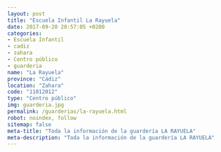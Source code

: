 ```yaml
---
layout: post
title: "Escuela Infantil La Rayuela"
date: 2017-09-20 20:57:05 +0200
categories:
- Escuela Infantil
- cadiz
- zahara
- Centro público
- guarderia
name: "La Rayuela"
province: "Cádiz"
location: "Zahara"
code: "11012012"
type: "Centro público"
img: guarderia.jpg
permalink: /guarderias/la-rayuela.html
robot: noindex, follow
sitemap: false
meta-title: "Toda la información de la guardería LA RAYUELA"
meta-description: "Toda la información de la guardería LA RAYUELA"
---
```

